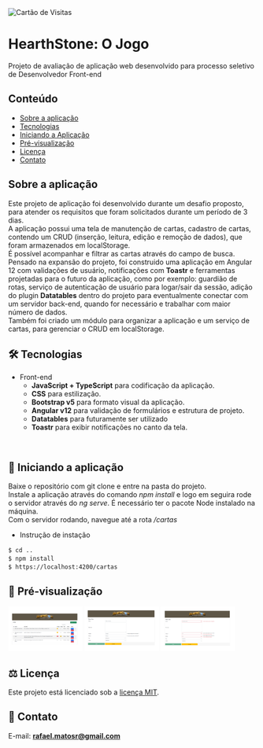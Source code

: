 <img src="./src/assets/hearthstone.webp" width="30%" alt="Cartão de Visitas">

# HearthStone: O Jogo
Projeto de avaliação de aplicação web desenvolvido para processo seletivo de Desenvolvedor Front-end

## Conteúdo
* [Sobre a aplicação](#sobre-a-aplicação)
* [Tecnologias](#hammer_and_wrench-tecnologias)
* [Iniciando a Aplicação](#car-iniciando-a-aplicação)
* [Pré-visualização](#camera_flash-pré-visualização)
* [Licença](#balance_scale-licença)
* [Contato](#email-contato)

## Sobre a aplicação
Este projeto de aplicação foi desenvolvido durante um desafio proposto, para atender os requisitos que foram solicitados durante um período de 3 dias.<br />
A aplicação possui uma tela de manutenção de cartas, cadastro de cartas, contendo um CRUD (inserção, leitura, edição e remoção de dados), que foram armazenados em localStorage.<br/>
É possível acompanhar e filtrar as cartas através do campo de busca.<br/>
Pensado na expansão do projeto, foi construido uma aplicação em Angular 12 com validações de usuário, notificações com __Toastr__ e ferramentas projetadas para o futuro da aplicação, como por exemplo: guardião de rotas, serviço de autenticação de usuário para logar/sair da sessão, adição do plugin __Datatables__ dentro do projeto para eventualmente conectar com um servidor back-end, quando for necessário e trabalhar com maior número de dados.<br />
Também foi criado um módulo para organizar a aplicação e um serviço de cartas, para gerenciar o CRUD em localStorage.

## :hammer_and_wrench: Tecnologias
* Front-end
  * __JavaScript + TypeScript__ para codificação da aplicação.
  * __CSS__ para estilização.
  * __Bootstrap v5__ para formato visual da aplicação.
  * __Angular v12__ para validação de formulários e estrutura de projeto.
  * __Datatables__ para futuramente ser utilizado
  * __Toastr__ para exibir notificações no canto da tela.
<br />

## :car: Iniciando a aplicação
Baixe o repositório com git clone e entre na pasta do projeto.<br/>
Instale a aplicação através do comando _npm install_ e logo em seguira rode o servidor através do _ng serve_. É necessário ter o pacote Node instalado na máquina.<br/>
Com o servidor rodando, navegue até a rota _/cartas_

* Instrução de instação
```bash
$ cd ..
$ npm install
$ https://localhost:4200/cartas
```

## :camera_flash: Pré-visualização
<img src="./src/assets/img/tela_manutencao.png" width="30%" alt="Tela manutenção de cartas">
<img src="./src/assets/img/tela_cadastro.png" width="30%" alt="Tela cadastro">
<img src="./src/assets/img/tela_cadastro_validacoes.png" width="30%" alt="Tela cadastro validações">

## :balance_scale: Licença
Este projeto está licenciado sob a [licença MIT](LICENSE).

## :email: Contato

E-mail: [**rafael.matosr@gmail.com**](mailto:rafael.matosr@gmail.com)